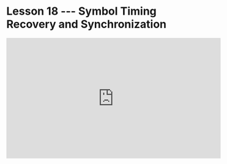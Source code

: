 # Lesson 18 --- Symbol Timing Recovery and Synchronization


<iframe width="560" height="315" src="https://www.youtube.com/embed/jag3btxSsig" title="YouTube video player" frameborder="0" allow="accelerometer; autoplay; clipboard-write; encrypted-media; gyroscope; picture-in-picture" allowfullscreen></iframe>

